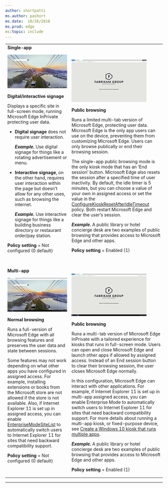 ```yaml
---
author: shortpatti
ms.author: pashort
ms.date:  10/26/2018
ms.prod: edge
ms:topic: include
---
```


|   |   |
|---|---|
| **Single-app**<p><a href="../images/Picture1.png" alt="Full-sized view single-app digital/interactive signage" target="_blank">![thumbnail](../images/Picture1-sm.png)</a><p>**Digital/interactive signage**<p>Displays a specific site in full-screen mode, running Microsoft Edge InPrivate protecting user data.<ul><li>**Digital signage** does not require user interaction.<p>_**Example.**_ Use digital signage for things like a rotating advertisement or menu.<p></li><li>**Interactive signage**, on the other hand, requires user interaction within the page but doesn’t allow for any other uses, such as browsing the internet.<p>_**Example.**_ Use interactive signage for things like a building business directory or restaurant order/pay station.</li></ul><p>**Policy setting** = Not configured (0 default)<p> | <p>&nbsp;<p><a href="../images/Picture2.png" alt="Full-sized view single-app public browsing" target="_blank">![thumbnail](../images/Picture2-sm.png)</a> <p>**Public browsing**<p>Runs a limited multi-tab version of Microsoft Edge, protecting user data. Microsoft Edge is the only app users can use on the device, preventing them from customizing Microsoft Edge.  Users can only browse publically or end their browsing session.<p>The single-app public browsing mode is the only kiosk mode that has an ‘End session’ button. Microsoft Edge also resets the session after a specified time of user inactivity. By default, the idle timer is 5 minutes, but you can choose a value of your own in assigned access or set the value in the [ConfigureKioskResetAfterIdleTimeout](https://docs.microsoft.com/windows/client-management/mdm/policy-csp-browser#browser-configurekioskresetafteridletimeout) policy. Both restart Microsoft Edge and clear the user’s session.<p>_**Example.**_ A public library or hotel concierge desk are two examples of public browsing that provides access to Microsoft Edge and other apps. <p>**Policy setting** = Enabled (1) |
| **Multi-app**<p><a href="../images/Picture5.png" alt="Full-sized view multi-app normal browsing" target="_blank">![thumbnail](../images/Picture5-sm.png)</a><p>**Normal browsing**<p>Runs a full-version of Microsoft Edge with all browsing features and preserves the user data and state between sessions.<p>Some features may not work depending on what other apps you have configured in assigned access. For example, installing extensions or books from the Microsoft store are not allowed if the store is not available. Also, if Internet Explorer 11 is set up in assigned access, you can enable [EnterpriseModeSiteList](https://docs.microsoft.com/windows/client-management/mdm/policy-csp-browser#browser-enterprisemodesitelist) to automatically switch users to Internet Explorer 11 for sites that need backward compatibility support.<p>**Policy setting** = Not configured (0 default)  | <p>&nbsp;<p><a href="../images/Picture6.png" alt="Full-sized view multi-app public browsing" target="_blank">![thumbnail](../images/Picture6-sm.png)</a><p>**Public browsing**<p>Runs a multi-tab version of Microsoft Edge InPrivate with a tailored experience for kiosks that runs in full-screen mode. Users can open and close Microsoft Edge and launch other apps if allowed by assigned access. Instead of an End session button to clear their browsing session, the user closes Microsoft Edge normally.<p>In this configuration, Microsoft Edge can interact with other applications. For example, if Internet Explorer 11 is set up in multi-app assigned access, you can enable Enterprise Mode to automatically switch users to Internet Explorer 11 for sites that need backward compatibility support. For more details about running a multi-app kiosk, or fixed-purpose device, see [Create a Windows 10 kiosk that runs multiple apps](https://docs.microsoft.com/windows/configuration/lock-down-windows-10-to-specific-apps).<p>_**Example.**_ A public library or hotel concierge desk are two examples of public browsing that provides access to Microsoft Edge and other apps.<p>**Policy setting** = Enabled (1)  |
---
